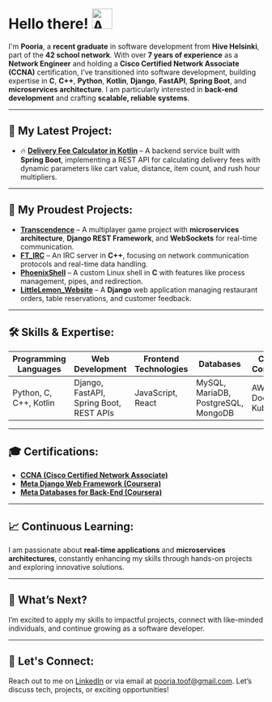 # Hello there! <img src="https://iam-weijie.github.io/wave/hand-emoji.svg" alt="Animated Emoji" width="40" height="40">

I'm **Pooria**, a **recent graduate** in software development from **Hive Helsinki**, part of the **42 school network**. With over **7 years of experience** as a **Network Engineer** and holding a **Cisco Certified Network Associate (CCNA)** certification, I’ve transitioned into software development, building expertise in **C**, **C++**, **Python**, **Kotlin**, **Django**, **FastAPI**, **Spring Boot**, and **microservices architecture**. I am particularly interested in **back-end development** and crafting **scalable, reliable systems**.

---

## 🔄 My Latest Project:
- 🔥 **[Delivery Fee Calculator in Kotlin](https://github.com/abbastoof/Delivery_Fee_Calculator_Kotlin)** – A backend service built with **Spring Boot**, implementing a REST API for calculating delivery fees with dynamic parameters like cart value, distance, item count, and rush hour multipliers.

---

## 🚀 My Proudest Projects:
- **[Transcendence](https://github.com/abbastoof/transcendence)** – A multiplayer game project with **microservices architecture**, **Django REST Framework**, and **WebSockets** for real-time communication.
- **[FT_IRC](https://github.com/abbastoof/FT_IRC)** – An IRC server in **C++**, focusing on network communication protocols and real-time data handling.
- **[PhoenixShell](https://github.com/abbastoof/PhoenixShell)** – A custom Linux shell in **C** with features like process management, pipes, and redirection.
- **[LittleLemon_Website](https://github.com/abbastoof/LittleLemon_Website)** – A **Django** web application managing restaurant orders, table reservations, and customer feedback.

---

## 🛠 Skills & Expertise:
| **Programming Languages** | **Web Development** | **Frontend Technologies** | **Databases** | **Cloud & Containers** | **Version Control** | **Testing** |
| --------------------------| ------------------- | ------------------------- | ------------- | ---------------------- | ------------------- | ---------- |
| Python, C, C++, Kotlin | Django, FastAPI, Spring Boot, REST APIs | JavaScript, React | MySQL, MariaDB, PostgreSQL, MongoDB | AWS, Docker, Kubernetes | Git | Pytest, CI/CD with Jenkins |

---

## 🎓 Certifications:
- **[CCNA (Cisco Certified Network Associate)](https://www.credly.com/badges/18f3d14f-acb1-4f94-9e8a-a65e4fa2af17?source=linked_in_profile)**
- **[Meta Django Web Framework (Coursera)](https://coursera.org/share/d3a2db0f84eeb47499623489ed5d31d5)**
- **[Meta Databases for Back-End (Coursera)](https://coursera.org/share/7918ccd05ab9cb91cc1de09e45eba5cc)**

---

## 📈 Continuous Learning:
I am passionate about **real-time applications** and **microservices architectures**, constantly enhancing my skills through hands-on projects and exploring innovative solutions.

---

## 🎯 What’s Next?
I’m excited to apply my skills to impactful projects, connect with like-minded individuals, and continue growing as a software developer.

---

## 💬 Let's Connect:
Reach out to me on [LinkedIn](https://www.linkedin.com/in/abbastoof) or via email at [pooria.toof@gmail.com](mailto:pooria.toof@gmail.com). Let’s discuss tech, projects, or exciting opportunities! 
